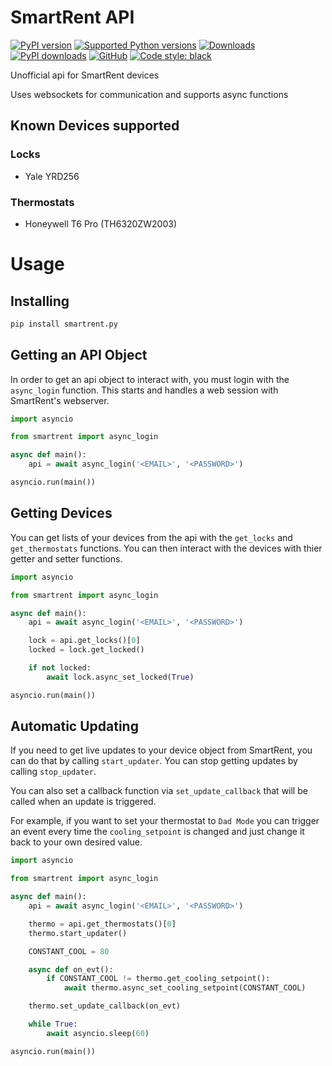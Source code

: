 # SmartRent API

[![PyPI version](https://img.shields.io/pypi/v/smartrent-py.svg?logo=pypi&logoColor=FFE873)](https://pypi.org/project/smartrent-py/)
[![Supported Python versions](https://img.shields.io/pypi/pyversions/smartrent-py.svg?logo=python&logoColor=FFE873)](https://pypi.org/project/smartrent-py/)
[![Downloads](https://static.pepy.tech/personalized-badge/smartrent-py?period=total&units=international_system&left_color=grey&right_color=orange&left_text=total%20downloads)](https://pepy.tech/project/smartrent-py)
[![PyPI downloads](https://img.shields.io/pypi/dm/smartrent-py.svg)](https://pypistats.org/packages/smartrent-py)
[![GitHub](https://img.shields.io/github/license/ZacheryThomas/smartrent.py.svg)](LICENSE.txt)
[![Code style: black](https://img.shields.io/badge/code%20style-black-000000.svg)](https://github.com/psf/black)

Unofficial api for SmartRent devices

Uses websockets for communication and supports async functions

## Known Devices supported
### Locks
* Yale YRD256

### Thermostats
* Honeywell T6 Pro (TH6320ZW2003)


# Usage

## Installing

```bash
pip install smartrent.py
```

## Getting an API Object
In order to get an api object to interact with, you must login with the `async_login` function. This starts and handles a web session with SmartRent's webserver.

```python
import asyncio

from smartrent import async_login

async def main():
    api = await async_login('<EMAIL>', '<PASSWORD>')

asyncio.run(main())
```

## Getting Devices
You can get lists of your devices from the api with the `get_locks` and `get_thermostats` functions. You can then interact with the devices with thier getter and setter functions.

```python
import asyncio

from smartrent import async_login

async def main():
    api = await async_login('<EMAIL>', '<PASSWORD>')

    lock = api.get_locks()[0]
    locked = lock.get_locked()

    if not locked:
        await lock.async_set_locked(True)

asyncio.run(main())
```

## Automatic Updating
If you need to get live updates to your device object from SmartRent, you can do that by calling `start_updater`. You can stop getting updates by calling `stop_updater`.

You can also set a callback function via `set_update_callback` that will be called when an update is triggered.

For example, if you want to set your thermostat to `Dad Mode` you can trigger an event every time the `cooling_setpoint` is changed and just change it back to your own desired value.
```python
import asyncio

from smartrent import async_login

async def main():
    api = await async_login('<EMAIL>', '<PASSWORD>')

    thermo = api.get_thermostats()[0]
    thermo.start_updater()

    CONSTANT_COOL = 80

    async def on_evt():
        if CONSTANT_COOL != thermo.get_cooling_setpoint():
            await thermo.async_set_cooling_setpoint(CONSTANT_COOL)

    thermo.set_update_callback(on_evt)

    while True:
        await asyncio.sleep(60)

asyncio.run(main())
```
